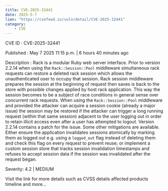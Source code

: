 ```yaml
---
title: CVE-2025-32441
date: 2025-5-7
lien: "https://cvefeed.io/vuln/detail/CVE-2025-32441"
category:
    - CVE
---
```


CVE ID : CVE-2025-32441

Published :  May 7
2025
11:15 p.m. | 6 hours
40 minutes ago

Description : Rack is a modular Ruby web server interface. Prior to version 2.2.14
when using the `Rack::Session::Pool` middleware
simultaneous rack requests can restore a deleted rack session
which allows the unauthenticated user to occupy that session. Rack session middleware prepares the session at the beginning of request
then saves is back to the store with possible changes applied by host rack application. This way the session becomes to be a subject of race conditions in general sense over concurrent rack requests. When using the `Rack::Session::Pool` middleware
and provided the attacker can acquire a session cookie (already a major issue)
the session may be restored if the attacker can trigger a long running request (within that same session) adjacent to the user logging out
in order to retain illicit access even after a user has attempted to logout. Version 2.2.14 contains a patch for the issue. Some other mitigations are available. Either ensure the application invalidates sessions atomically by marking them as logged out e.g.
using a `logged_out` flag
instead of deleting them
and check this flag on every request to prevent reuse; or implement a custom session store that tracks session invalidation timestamps and refuses to accept session data if the session was invalidated after the request began.

Severity: 4.2 | MEDIUM

Visit the link for more details
such as CVSS details
affected products
timeline
and more...
